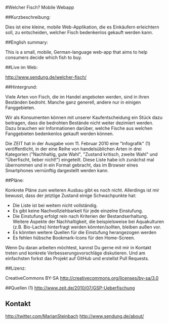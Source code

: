 #Welcher Fisch? Mobile Webapp

##Kurzbeschreibung:

Dies ist eine kleine, mobile Web-Applikation, die es Einkäufern erleichtern soll, zu entscheiden, 
welcher Fisch bedenkenlos gekauft werden kann.

##English summary:

This is a small, mobile, German-language web-app that aims to help consumers decide which fish to buy.

##Live im Web:

http://www.sendung.de/welcher-fisch/

##Hintergrund:

Viele Arten von Fisch, die im Handel angeboten werden, sind in ihren Beständen bedroht. Manche ganz generell, 
andere nur in einigen Fanggebieten.

Wir als Konsumenten können mit unserer Kaufentscheidung ein Stück dazu beitragen, dass die bedrohten Bestände 
nicht weiter dezimiert werden. Dazu brauchen wir Informationen darüber, welche Fische aus welchen Fanggebieten 
bedenkenlos gekauft werden können.

Die ZEIT hat in der Ausgabe vom 11. Februar 2010 eine "Infografik" (1) veröffentlicht, in der eine Reihe von 
handelsüblichen Arten in drei Kategorien ("Nachhaltig, gute Wahl", "Zustand kritisch, zweite Wahl" und 
"Überfischt, lieber nicht!") eingeteilt. Diese Liste habe ich zunächst mal übernommen und in ein Format 
gebracht, das im Browser eines Smartphones vernünftig dargestellt werden kann.

##Pläne:

Konkrete Pläne zum weiteren Ausbau gibt es noch nicht. Allerdings ist mir bewusst, dass der jetztige Zustand einige
Schwachpunkte hat:

* Die Liste ist bei weitem nicht vollständig.
* Es gibt keine Nachvollziehbarkeit für jede einzelne Einstufung.
* Die Einstufung erfolgt rein nach Kriterien der Bestandserhaltung. Weitere Aspekte der Nachhaltigkeit, die beispielsweise bei Aquakulturen (z.B. Bio-Lachs) hinterfragt werden könnten/sollten, bleiben außen vor.
* Es könnten weitere Quellen für die Einstufung herangezogen werden
* Es fehlen hübsche Bookmark-Icons für den Home-Screen.

Wenn Du daran arbeiten möchtest, kannst Du gerne mit mir in Kontakt treten und konkrete Verbesserungsvorschläge
diskutieren. Und am einfachsten forkst das Projekt auf GitHub und erstellst Pull Requests.

##Lizenz:

CreativeCommons BY-SA
http://creativecommons.org/licenses/by-sa/3.0

##Quellen
(1) http://www.zeit.de/2010/07/GSP-Ueberfischung

## Kontakt

http://twitter.com/MarianSteinbach
http://www.sendung.de/about/
